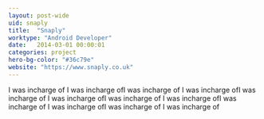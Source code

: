 ```yaml
---
layout: post-wide
uid: snaply
title:  "Snaply"
worktype: "Android Developer"
date:   2014-03-01 00:00:01
categories: project
hero-bg-color: "#36c79e"
website: "https://www.snaply.co.uk"
---
```

<div class="narrow-section">
	<p>I was incharge of I was incharge ofI was incharge of I was incharge ofI was incharge of I was incharge ofI was incharge of I was incharge ofI was incharge of I was incharge ofI was incharge of I was incharge of</p>
</div>